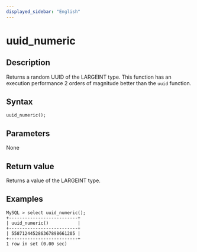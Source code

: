 ```yaml
---
displayed_sidebar: "English"
---
```


# uuid_numeric

## Description

Returns a random UUID of the LARGEINT type. This function has an execution performance 2 orders of magnitude better than the `uuid` function.

## Syntax

```Plain Text
uuid_numeric();
```

## Parameters

None

## Return value

Returns a value of the LARGEINT type.

## Examples

```Plain Text
MySQL > select uuid_numeric();
+--------------------------+
| uuid_numeric()           |
+--------------------------+
| 558712445286367898661205 |
+--------------------------+
1 row in set (0.00 sec)
```
